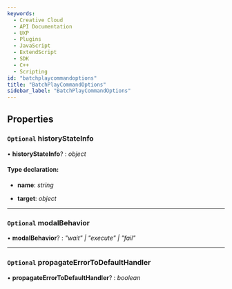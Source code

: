 ```yaml
---
keywords:
  - Creative Cloud
  - API Documentation
  - UXP
  - Plugins
  - JavaScript
  - ExtendScript
  - SDK
  - C++
  - Scripting
id: "batchplaycommandoptions"
title: "BatchPlayCommandOptions"
sidebar_label: "BatchPlayCommandOptions"
---
```


## Properties

### `Optional` historyStateInfo

• **historyStateInfo**? : *object*

#### Type declaration:

* **name**: *string*

* **target**: *object*

___

### `Optional` modalBehavior

• **modalBehavior**? : *"wait" | "execute" | "fail"*

___

### `Optional` propagateErrorToDefaultHandler

• **propagateErrorToDefaultHandler**? : *boolean*

